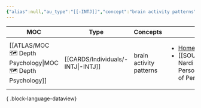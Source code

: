 ```yaml
---
{"alias":null,"au_type":"[[-INTJ]]","concept":"brain activity patterns","moc":"[[MOC 🗺️ Depth Psychology]]","ref":["[Home](http://www.darionardi.com/vpc.html)","[[Dario Nardi - Neuroscience of Personality|Neuroscience of Personality]]"],"dg-publish":true,"location":[34.070877749999994,-118.44685070595054],"permalink":"/cards/individuals/dario-nardi/","dgPassFrontmatter":true,"noteIcon":"1","created":"2023-02-18T15:53:01.848+01:00","updated":"2023-05-15T13:46:39.934+02:00"}
---
```


| MOC                                                             | Type                                  | Concepts                | Reference                                                                                                                                                            |
| --------------------------------------------------------------- | ------------------------------------- | ----------------------- | -------------------------------------------------------------------------------------------------------------------------------------------------------------------- |
| [[ATLAS/MOC 🗺️ Depth Psychology\|MOC 🗺️ Depth Psychology]] | [[CARDS/Individuals/-INTJ\|-INTJ]] | brain activity patterns | <ul><li>[Home](http://www.darionardi.com/vpc.html)</li><li>[[SOURCES/Contents/Dario Nardi - Neuroscience of Personality.md\\|Neuroscience of Personality]]</li></ul> |

{ .block-language-dataview}


